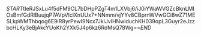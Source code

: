 $START$tIeRJSxLu4f5dFM9CL7bDHpPZgT4m1LXVbj6/iJ0iYWaWVGZcBknLMIOsBmfGdRlBuujqP7AVpVlclXnUUx7+NNmm/vjYYv8CBprnWVwGCi8wZ71MESLkpWMThbqog6E9iR8yrPewI9Ncx7JklJvIHNwiduchKH039opL3Guyr2eJzzbcHLKy3eBjAkcYUoKh2YXk5J4p6kz6RdMsQ78Wg==$END$